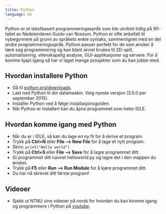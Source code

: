 ```yaml
---
title: Python
language: nb
---
```


Python er et tekstbasert programmeringsspråk som ble utviklet tidlig på 90-tallet av
Nedelenderen Guido van Rossum. Python er ofte anbefalt til nybegynnere på grunn av språkets
enkle syntaks, sammenlignet med en del andre programmeringsspråk. Python passer perfekt for
de som ønsker å lære seg programmering og kan blant annet brukes til 2D-spill, automatisering,
vitenskapelig analyse, GUI-applikasjoner og servere. For å komme kjapt igang så har vi laget
mange prosjekter som du kan jobbe med.


## Hvordan installere Python

- Gå til [python.org/downloads](https://python.org/downloads).
- Last ned Python til din datamaskin. Velg nyeste versjon (3.5.0 per september
  2015).
- Installer Python ved å følge installasjonsguiden.
- Når Python er installert kan du åpne programmet som heter IDLE.

## Hvordan komme igang med Python

- Når du er i IDLE, så kan du lage en ny fil for å skrive et program.
- Trykk på **Ctrl+N** eller **File --> New File** for å lage et nytt program.
- Skriv: `print("Hello world")`
- Trykk på **Ctrl+S** eller **File --> Save** for å lagre programmet ditt.
- Gi programmet ditt navnet helloworld.py og lagre det i den mappen du ønsker.
- Trykk på **F5** eller **Run --> Run Module** for å kjøre programmet ditt.
- Du har nå skrevet ditt første program!

## Videoer

- Sjekk ut NTNU sine videoer på norsk for hvordan du kan komme igang og
  programmere i Python på
  [youtube](https://www.youtube.com/channel/UCNwXyHlGGOWZLzTy0-hM63w/videos?flow=grid&sort=da&view=0).
